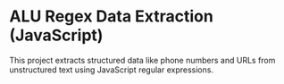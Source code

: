 # ALU Regex Data Extraction (JavaScript)

This project extracts structured data like phone numbers and URLs from unstructured text using JavaScript regular expressions.
